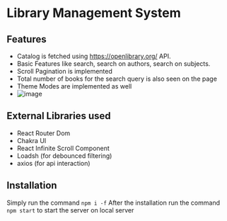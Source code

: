 # Library Management System

## Features

- Catalog is fetched using <https://openlibrary.org/> API.
- Basic Features like search, search on authors, search on subjects.
- Scroll Pagination is implemented
- Total number of books for the search query is also seen on the page
- Theme Modes are implemented as well
- ![image](https://github.com/Ninja1918/Library-Management-System/assets/31992872/b32aea59-fbc2-48d0-99f1-de990862fef0)

## External Libraries used

- React Router Dom
- Chakra UI
- React Infinite Scroll Component
- Loadsh (for debounced filtering)
- axios (for api interaction)

## Installation

Simply run the command `npm i -f`
After the installation run the command `npm start` to start the server on local server
